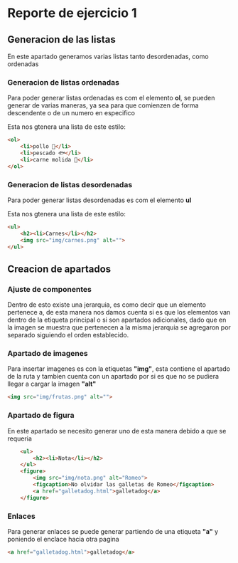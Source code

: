 # Reporte de ejercicio 1

## Generacion de las listas
En este apartado generamos varias listas tanto desordenadas, como ordenadas

### Generacion de listas ordenadas
Para poder generar listas ordenadas es com el elemento **ol**, se pueden generar de varias maneras, ya sea para que comienzen de forma descendente o de un numero en especifico

Esta nos gtenera una lista de este estilo:
```html
<ol>
    <li>pollo 🍗</li>
    <li>pescado 🐟</li>
    <li>carne molida 🥩</li>
</ol>
```
### Generacion de listas desordenadas
Para poder generar listas desordenadas es com el elemento **ul**

Esta nos gtenera una lista de este estilo:
```html
<ul>
    <h2><li>Carnes</li></h2>
    <img src="img/carnes.png" alt="">
</ul>
```

## Creacion de apartados

### Ajuste de componentes
Dentro de esto existe una jerarquia, es como decir que un elemento pertenece a, de esta manera nos damos cuenta si es que los elementos van dentro de la etiqueta principal o si son apartados adicionales, dado que en la imagen se muestra que pertenecen a la misma jerarquia se agregaron por separado siguiendo el orden establecido.

### Apartado de imagenes
Para insertar imagenes es con la etiquetas **"img"**, esta contiene el apartado de la ruta y tambien cuenta con un apartado por si es que no se pudiera llegar a cargar la imagen **"alt"**

```html
<img src="img/frutas.png" alt="">
```
### Apartado de figura
En este apartado se necesito generar uno de esta manera debido a que se requeria

```html
    <ul>
        <h2><li>Nota</li></h2>
    </ul>
    <figure>
        <img src="img/nota.png" alt="Romeo">
        <figcaption>No olvidar las galletas de Romeo</figcaption>
        <a href="galletadog.html">galletadog</a>
    </figure>
```
### Enlaces 
Para generar enlaces se puede generar partiendo de una etiqueta **"a"** y poniendo el enclace hacia otra pagina

```html
<a href="galletadog.html">galletadog</a>
```
